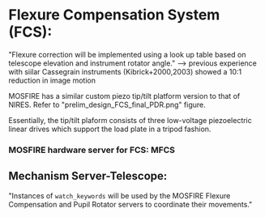 
# Flexure Compensation System (FCS):
"Flexure correction will be implemented using a look up table based on telescope elevation and instrument rotator angle."
--> previous experience with siilar Cassegrain instruments (Kibrick+2000,2003) showed a 10:1 reduction in image motion

MOSFIRE has a similar custom piezo tip/tilt platform version to that of NIRES.
Refer to "prelim_design_FCS_final_PDR.png" figure.

Essentially, the tip/tilt plaform consists of three low-voltage piezoelectric linear drives which support the load plate in a tripod fashion.

### MOSFIRE hardware server for FCS: MFCS

## Mechanism Server-Telescope:
"Instances of `watch_keywords` will be used by the MOSFIRE Flexure Compensation and Pupil Rotator servers to coordinate their movements."
